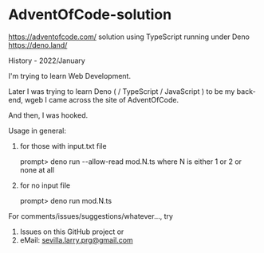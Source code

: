 # AdventOfCode-solution

https://adventofcode.com/ solution using TypeScript running under Deno https://deno.land/

History - 2022/January

I'm trying to learn Web Development.

Later I was trying to learn Deno ( / TypeScript / JavaScript ) to be my back-end, wgeb I came across the site of AdventOfCode.

And then, I was hooked.


Usage in general:

1. for those with input.txt file

   prompt> deno run --allow-read mod.N.ts
     where N is either 1 or 2 or none at all

2. for no input file

   prompt> deno run mod.N.ts



For comments/issues/suggestions/whatever..., try
1. Issues on this GitHub project
or
2. eMail: sevilla.larry.prg@gmail.com
